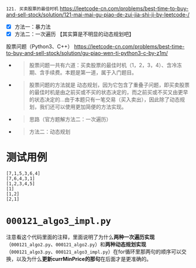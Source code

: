 
`121. 买卖股票的最佳时机` https://leetcode-cn.com/problems/best-time-to-buy-and-sell-stock/solution/121-mai-mai-gu-piao-de-zui-jia-shi-ji-by-leetcode-/
- [x] 方法一：暴力法
- [x] 方法二：一次遍历  【其实算是不明显的动态规划吧】

股票问题（Python3、C++） https://leetcode-cn.com/problems/best-time-to-buy-and-sell-stock/solution/gu-piao-wen-ti-python3-c-by-z1m/
- > 股票问题一共有六道：买卖股票的最佳时机（1，2，3，4）、含冷冻期、含手续费。本题是第一道，属于入门题目。
- > 股票问题的方法就是 动态规划，因为它包含了重叠子问题，即买卖股票的最佳时机是由之前买或不买的状态决定的，而之前买或不买又由更早的状态决定的...由于本题只有一笔交易（买入卖出），因此除了动态规划，我们还可以使用更加简便的方法实现。
- > 思路（官方题解方法二：一次遍历）
- > 方法二：动态规划

# 测试用例

```
[7,1,5,3,6,4]
[7,6,4,3,1]
[1,2,3,4,5]
[1]
[1,2]
[2,1]
```

# `000121_algo3_impl.py`

注意看这个代码里面的注释，里面说明了为什么**两种一次遍历实现**（`000121_algo2.py`、`000121_algo2.py`）和**两种动态规划实现**（`000121_algo3.py`、`000121_algo3_impl.py`）在for循环里那两句的顺序可以交换，以及为什么**更新currMinPrice的那句**在后面才是更准确的。
